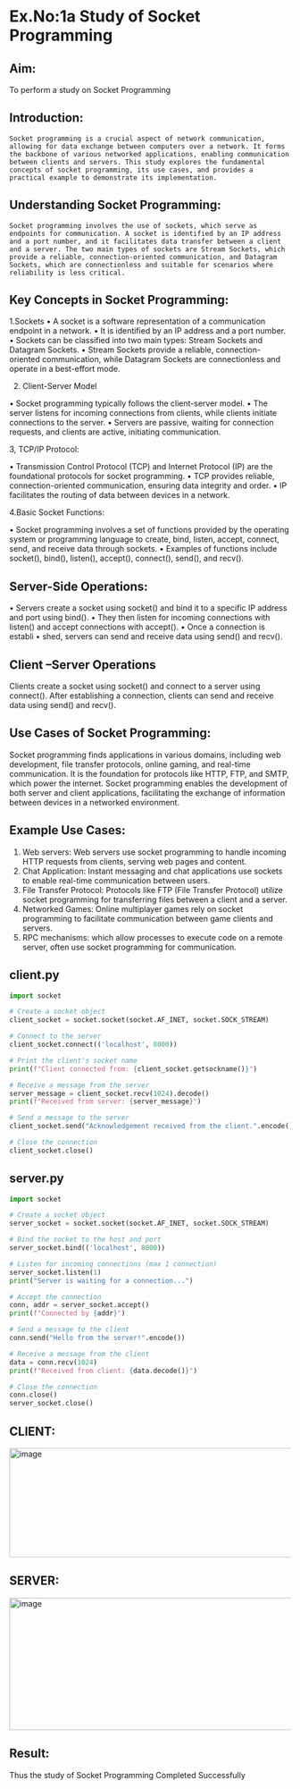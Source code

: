 # Ex.No:1a  			Study of Socket Programming

## Aim: 
To perform a study on Socket Programming
## Introduction:

 	Socket programming is a crucial aspect of network communication, allowing for data exchange between computers over a network. It forms the backbone of various networked applications, enabling communication between clients and servers. This study explores the fundamental concepts of socket programming, its use cases, and provides a practical example to demonstrate its implementation.
## Understanding Socket Programming:
	Socket programming involves the use of sockets, which serve as endpoints for communication. A socket is identified by an IP address and a port number, and it facilitates data transfer between a client and a server. The two main types of sockets are Stream Sockets, which provide a reliable, connection-oriented communication, and Datagram Sockets, which are connectionless and suitable for scenarios where reliability is less critical.
## Key Concepts in Socket Programming:
1.Sockets
•	A socket is a software representation of a communication endpoint in a network.
•	It is identified by an IP address and a port number.
•	Sockets can be classified into two main types: Stream Sockets and Datagram Sockets.
•	Stream Sockets provide a reliable, connection-oriented communication, while Datagram Sockets are connectionless and operate in a best-effort mode.

2. Client-Server Model

•	Socket programming typically follows the client-server model.
•	The server listens for incoming connections from clients, while clients initiate connections to the server.
•	Servers are passive, waiting for connection requests, and clients are active, initiating communication.

3, TCP/IP Protocol:

•	Transmission Control Protocol (TCP) and Internet Protocol (IP) are the foundational protocols for socket programming.
•	TCP provides reliable, connection-oriented communication, ensuring data integrity and order.
•	IP facilitates the routing of data between devices in a network.

4.Basic Socket Functions:

•	Socket programming involves a set of functions provided by the operating system or programming language to create, bind, listen, accept, connect, send, and receive data through sockets.
•	Examples of functions include socket(), bind(), listen(), accept(), connect(), send(), and recv().

## Server-Side Operations:

•	Servers create a socket using socket() and bind it to a specific IP address and port using bind().
•	They then listen for incoming connections with listen() and accept connections with accept().
•	Once a connection is establi
•	shed, servers can send and receive data using send() and recv().

## Client –Server Operations

Clients create a socket using socket() and connect to a server using connect().
After establishing a connection, clients can send and receive data using send() and recv().

## Use Cases of Socket Programming:
Socket programming finds applications in various domains, including web development, file transfer protocols, online gaming, and real-time communication. It is the foundation for protocols like HTTP, FTP, and SMTP, which power the internet. Socket programming enables the development of both server and client applications, facilitating the exchange of information between devices in a networked environment.
## Example Use Cases:

1.	Web servers: Web servers use socket programming to handle incoming HTTP requests from clients, serving web pages and content.
2.	Chat Application: Instant messaging and chat applications use sockets to enable real-time communication between users.
3.	File Transfer Protocol: Protocols like FTP (File Transfer Protocol) utilize socket programming for transferring files between a client and a server.
4.	Networked Games: Online multiplayer games rely on socket programming to facilitate communication between game clients and servers.
5.	RPC mechanisms: which allow processes to execute code on a remote server, often use socket programming for communication.

## client.py
```python
import socket

# Create a socket object
client_socket = socket.socket(socket.AF_INET, socket.SOCK_STREAM)

# Connect to the server
client_socket.connect(('localhost', 8000))

# Print the client's socket name
print(f"Client connected from: {client_socket.getsockname()}")

# Receive a message from the server
server_message = client_socket.recv(1024).decode()
print(f"Received from server: {server_message}")

# Send a message to the server
client_socket.send("Acknowledgement received from the client.".encode())

# Close the connection
client_socket.close()

```
## server.py
```python
import socket

# Create a socket object
server_socket = socket.socket(socket.AF_INET, socket.SOCK_STREAM)

# Bind the socket to the host and port
server_socket.bind(('localhost', 8000))

# Listen for incoming connections (max 1 connection)
server_socket.listen(1)
print("Server is waiting for a connection...")

# Accept the connection
conn, addr = server_socket.accept()
print(f"Connected by {addr}")

# Send a message to the client
conn.send("Hello from the server!".encode())

# Receive a message from the client
data = conn.recv(1024)
print(f"Received from client: {data.decode()}")

# Close the connection
conn.close()
server_socket.close()

```

## CLIENT:

<img width="1118" height="196" alt="image" src="https://github.com/user-attachments/assets/568ac224-9e22-49a6-83c7-438e8c26e83f" />

## SERVER:

<img width="1039" height="237" alt="image" src="https://github.com/user-attachments/assets/11b07e59-ce2b-4e6c-85c8-fe06529aa277" />

## Result:
Thus the study of Socket Programming Completed Successfully
